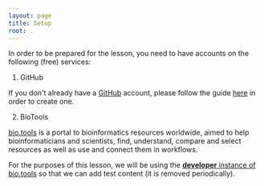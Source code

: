 ```yaml
---
layout: page
title: Setup
root: .
---
```


In order to be prepared for the lesson, you need to have accounts on the following (free) services:

1. GitHub

If you don't already have a [GitHub](https://github.com/) account, please follow the guide [here](https://services.github.com/on-demand/intro-to-github/create-github-account) in order to create one.

2. BioTools

[bio.tools](https://bio.tools/) is a portal to bioinformatics resources worldwide, aimed to help bioinformaticians and scientists, find, understand, compare and select resources as well as use and connect them in workflows.

For the purposes of this lesson, we will be using the [**developer** instance of bio.tools](https://dev.bio.tools/) so that we can add test content (it is removed periodically).
